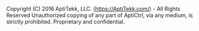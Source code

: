 Copyright (C) 2016 AptiTekk, LLC. (https://AptiTekk.com/) - All Rights Reserved
Unauthorized copying of any part of AptiCtrl, via any medium, is strictly prohibited.
Proprietary and confidential.